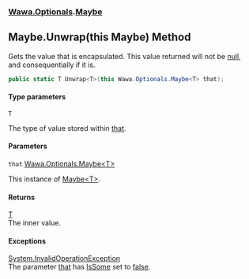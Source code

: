 ### [Wawa.Optionals](Wawa.Optionals.md 'Wawa.Optionals').[Maybe](Maybe.md 'Wawa.Optionals.Maybe')

## Maybe.Unwrap<T>(this Maybe<T>) Method

Gets the value that is encapsulated. This value returned will not be [null](https://docs.microsoft.com/en-us/dotnet/csharp/language-reference/keywords/null 'https://docs.microsoft.com/en-us/dotnet/csharp/language-reference/keywords/null'),  
and consequentially if it is.

```csharp
public static T Unwrap<T>(this Wawa.Optionals.Maybe<T> that);
```
#### Type parameters

<a name='Wawa.Optionals.Maybe.Unwrap_T_(thisWawa.Optionals.Maybe_T_).T'></a>

`T`

The type of value stored within [that](Maybe.Unwrap(Maybe).md#Wawa.Optionals.Maybe.Unwrap_T_(thisWawa.Optionals.Maybe_T_).that 'Wawa.Optionals.Maybe.Unwrap<T>(this Wawa.Optionals.Maybe<T>).that').
#### Parameters

<a name='Wawa.Optionals.Maybe.Unwrap_T_(thisWawa.Optionals.Maybe_T_).that'></a>

`that` [Wawa.Optionals.Maybe&lt;](Maybe_T_.md 'Wawa.Optionals.Maybe<T>')[T](Maybe.Unwrap(Maybe).md#Wawa.Optionals.Maybe.Unwrap_T_(thisWawa.Optionals.Maybe_T_).T 'Wawa.Optionals.Maybe.Unwrap<T>(this Wawa.Optionals.Maybe<T>).T')[&gt;](Maybe_T_.md 'Wawa.Optionals.Maybe<T>')

This instance of [Maybe&lt;T&gt;](Maybe_T_.md 'Wawa.Optionals.Maybe<T>').

#### Returns
[T](Maybe.Unwrap(Maybe).md#Wawa.Optionals.Maybe.Unwrap_T_(thisWawa.Optionals.Maybe_T_).T 'Wawa.Optionals.Maybe.Unwrap<T>(this Wawa.Optionals.Maybe<T>).T')  
The inner value.

#### Exceptions

[System.InvalidOperationException](https://docs.microsoft.com/en-us/dotnet/api/System.InvalidOperationException 'System.InvalidOperationException')  
The parameter [that](Maybe.Unwrap(Maybe).md#Wawa.Optionals.Maybe.Unwrap_T_(thisWawa.Optionals.Maybe_T_).that 'Wawa.Optionals.Maybe.Unwrap<T>(this Wawa.Optionals.Maybe<T>).that') has [IsSome](Maybe_T_.IsSome().md 'Wawa.Optionals.Maybe<T>.IsSome') set to [false](https://docs.microsoft.com/en-us/dotnet/csharp/language-reference/builtin-types/bool 'https://docs.microsoft.com/en-us/dotnet/csharp/language-reference/builtin-types/bool').